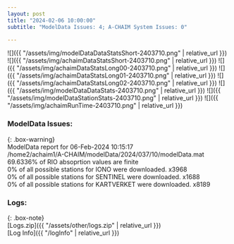 ```yaml
---
layout: post
title: "2024-02-06 10:00:00"
subtitle: "ModelData Issues: 4; A-CHAIM System Issues: 0"

---
```


![]({{ "/assets/img/modelDataDataStatsShort-2403710.png" | relative_url }})
![]({{ "/assets/img/achaimDataStatsShort-2403710.png" | relative_url }})
![]({{ "/assets/img/achaimDataStatsLong00-2403710.png" | relative_url }})
![]({{ "/assets/img/achaimDataStatsLong01-2403710.png" | relative_url }})
![]({{ "/assets/img/achaimDataStatsLong02-2403710.png" | relative_url }})
![]({{ "/assets/img/modelDataDataStats-2403710.png" | relative_url }})
![]({{ "/assets/img/modelDataStationStats-2403710.png" | relative_url }})
![]({{ "/assets/img/achaimRunTime-2403710.png" | relative_url }})


### ModelData Issues:  
  
{: .box-warning}  
 ModelData report for 06-Feb-2024 10:15:17   
 /home2/achaim1/A-CHAIM/modelData/2024/037/10/modelData.mat   
 69.6336% of RIO absoprtion values are finite   
 0% of all possible stations for IONO were downloaded. x3968   
 0% of all possible stations for SENTINEL were downloaded. x1688   
 0% of all possible stations for KARTVERKET were downloaded. x8189   
  


### Logs:  
  
{: .box-note}  
[Logs.zip]({{ "/assets/other/logs.zip" | relative_url }})  
[Log Info]({{ "/logInfo" | relative_url }})  
